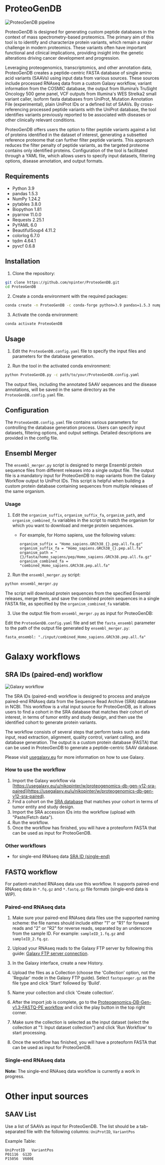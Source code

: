 # ProteoGenDB

![ProteoGenDB pipeline](res/ProteoGenDB_pipeline.png?raw=true "ProteoGenDB pipeline")

ProteoGenDB is designed for generating custom peptide databases in the context of mass spectrometry-based proteomics. The primary aim of this tool is to identify and characterize protein variants, which remain a major challenge in modern proteomics. These variants often have important functional and clinical implications, providing insight into the genetic alterations driving cancer development and progression.

Leveraging proteogenomics, transcriptomics, and other annotation data, ProteoGenDB creates a peptide-centric FASTA database of single amino acid variants (SAAVs) using input data from various sources. These sources include processed RNAseq data from a custom Galaxy workflow, variant information from the COSMIC database, the output from Illumina’s TruSight Oncology 500 gene panel, VCF outputs from Illumina's WES Strelka2 small variant caller, isoform fasta databases from UniProt, Mutation Annotation File (experimental), plain UniProt IDs or a defined list of SAAVs. By cross-referencing processed peptide variants with the UniProt database, the tool identifies variants previously reported to be associated with diseases or other clinically relevant conditions.

ProteoGenDB offers users the option to filter peptide variants against a list of proteins identified in the dataset of interest, generating a subsetted reference proteome that can further filter peptide variants. This approach reduces the filter penalty of peptide variants, as the targeted proteome contains only identified proteins. Configuration of the tool is facilitated through a YAML file, which allows users to specify input datasets, filtering options, disease annotation, and output formats.
## Requirements

- Python 3.9
- pandas 1.5.3
- NumPy 1.24.2
- pytables 3.8.0
- Biopython 1.81
- pyarrow 11.0.0
- Requests 2.25.1
- PyYAML 6.0
- BeautifulSoup4 4.11.2
- colorlog 6.7.0
- tqdm 4.64.1
- pyvcf 0.6.8

## Installation

1. Clone the repository:

```bash
git clone https://github.com/npinter/ProteoGenDB.git
cd ProteoGenDB
```

2. Create a conda environment with the required packages:

```bash
conda create -n ProteoGenDB -c conda-forge python=3.9 pandas=1.5.3 numpy=1.24.2 pytables=3.8.0 biopython=1.81 pyarrow=11.0.0 requests=2.25.1 PyYAML=6.0 beautifulsoup4=4.11.2 colorlog=6.7.0 tqdm=4.64.1 pyvcf=0.6.8
```

3. Activate the conda environment:

```bash
conda activate ProteoGenDB
```

## Usage

1. Edit the `ProteoGenDB.config.yaml` file to specify the input files and parameters for the database generation.

2. Run the tool in the activated conda environment:

```bash
python ProteoGenDB.py -c path/to/your/ProteoGenDB.config.yaml
```

The output files, including the annotated SAAV sequences and the disease annotations, will be saved in the same directory as the `ProteoGenDB.config.yaml` file.

## Configuration

The `ProteoGenDB.config.yaml` file contains various parameters for controlling the database generation process. Users can specify input datasets, filtering options, and output settings. Detailed descriptions are provided in the config file.

## Ensembl Merger

The `ensembl_merger.py` script is designed to merge Ensembl protein sequence files from different releases into a single output file. The output file is a mandatory input for ProteoGenDB to map variants from the Galaxy Workflow output to UniProt IDs. This script is helpful when building a custom protein database containing sequences from multiple releases of the same organism.

### Usage

1. Edit the `organism_suffix`, `organism_suffix_fa`, `organism_path`, and `organism_combined_fa` variables in the script to match the organism for which you want to download and merge protein sequences.
    - For example, for Homo sapiens, use the following values:
        ```
        organism_suffix = "Homo_sapiens.GRCh38_{}.pep.all.fa.gz"
        organism_suffix_fa = "Homo_sapiens.GRCh38_{}.pep.all.fa"
        organism_path = "{}/fasta/homo_sapiens/pep/Homo_sapiens.GRCh38.pep.all.fa.gz"
        organism_combined_fa = "combined_Homo_sapiens.GRCh38.pep.all.fa"
        ```

2. Run the `ensembl_merger.py` script:

```bash
python ensembl_merger.py
```

The script will download protein sequences from the specified Ensembl releases, merge them, and save the combined protein sequences in a single FASTA file, as specified by the `organism_combined_fa` variable.

3. Use the output file from `ensembl_merger.py` as input for ProteoGenDB:

Edit the `ProteoGenDB.config.yaml` file and set the `fasta_ensembl` parameter to the path of the output file generated by `ensembl_merger.py`:

```
fasta_ensembl: "./input/combined_Homo_sapiens.GRCh38.pep.all.fa"
```
# Galaxy workflows
## SRA IDs (paired-end) workflow

![Galaxy workflow](res/SRA_ID_Galaxy_WF.png?raw=true "Galaxy workflow")

The SRA IDs (paired-end) workflow is designed to process and analyze paired-end RNAseq data from the Sequence Read Archive (SRA) database in NCBI. This workflow is a vital input source for ProteoGenDB, as it allows users to find a cohort in the SRA database that matches their cohort of interest, in terms of tumor entity and study design, and then use the identified cohort to generate protein variants.

The workflow consists of several steps that perform tasks such as data input, read extraction, alignment, quality control, variant calling, and database generation. The output is a custom protein database (FASTA) that can be used in ProteoGenDB to generate a peptide-centric SAAV database.

Please visit [usegalaxy.eu](https://usegalaxy.eu) for more information on how to use Galaxy. 

### How to use the workflow

1. Import the Galaxy workflow via [https://usegalaxy.eu/u/nikopinter/w/proteogenomics-db-gen-v12-sra-paired](https://usegalaxy.eu/u/nikopinter/w/proteogenomics-db-gen-v12-sra-paired).
2. Find a cohort on the [SRA database](https://www.ncbi.nlm.nih.gov/sra) that matches your cohort in terms of tumor entity and study design.
3. Import the SRA accession IDs into the workflow (upload with "Paste/Fetch data").
5. Run the workflow.
6. Once the workflow has finished, you will have a proteoform FASTA that can be used as input for ProteoGenDB.

### Other workflows
- for single-end RNAseq data [SRA ID (single-end)](https://usegalaxy.eu/u/nikopinter/w/proteogenomics-db-gen-v12-sra-ids-single)

## FASTQ workflow

For patient-matched RNAseq data use this workflow. It supports paired-end RNAseq data in `*.fq.gz` and `*.fastq.gz` file formats (single-end data is WIP).

### Paired-end RNAseq data

1. Make sure your paired-end RNAseq data files use the supported naming scheme: the file names should include either "1" or "R1" for forward reads and "2" or "R2" for reverse reads, separated by an underscore from the sample ID. For example: `sampleID_1.fq.gz` and `sampleID_2.fq.gz`.

2. Upload your RNAseq reads to the Galaxy FTP server by following this guide: [Galaxy FTP server connection](https://galaxyproject.org/ftp-upload/).

3. In the Galaxy interface, create a new History.

4. Upload the files as a Collection (choose the 'Collection' option, not the 'Regular' mode in the Galaxy FTP guide). Select `fastqsanger.gz` as the file type and click 'Start' followed by 'Build'.

5. Name your collection and click 'Create collection'.

6. After the import job is complete, go to the [Proteogenomics-DB-Gen-v1.3-FASTQ-PE workflow](https://usegalaxy.eu/u/nikopinter/w/proteogenomics-db-gen-v13-fastq-pe) and click the play button in the top right corner.

7. Make sure the collection is selected as the input dataset (select the collection at "1: Input dataset collection") and click 'Run Workflow' to start processing.

8. Once the workflow has finished, you will have a proteoform FASTA that can be used as input for ProteoGenDB.

### Single-end RNAseq data

**Note:** The single-end RNAseq data workflow is currently a work in progress.

# Other input sources
## SAAV List
Use a list of SAAVs as input for ProteoGenDB. The list should be a tab-separated file with the following columns: `UniProtID`, `VariantPos`

Example Table:
```
UniProtID	VariantPos
P01116	G12D
P15056	V600E
```